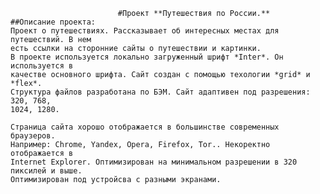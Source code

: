                             #Проект **Путешествия по России.**
    ##Описание проекта:
    Проект о путешествиях. Рассказывает об интересных местах для путешествий. В нем
    есть ссылки на сторонние сайты о путешествии и картинки.
    В проекте используется локально загруженный шрифт *Inter*. Он используется в 
    качестве основного шрифта. Сайт создан с помощью техологии *grid* и *flex*.
    Структура файлов разработана по БЭМ. Сайт адаптивен под разрешения: 320, 768,
    1024, 1280.

    Страница сайта хорошо отображается в большинстве современных браузеров. 
    Например: Chrome, Yandex, Opera, Firefox, Tor.. Некоректно отображается в 
    Internet Explorer. Оптимизирован на минимальном разрешении в 320 пиксилей и выше.
    Оптимизирован под устройсва с разными экранами.
